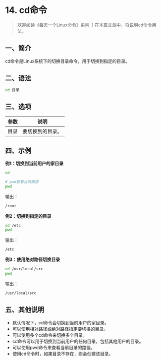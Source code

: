 # 14. cd命令



> 欢迎阅读《每天一个Linux命令》系列 ！在本篇文章中，将说明cd命令用法。

## 一、简介

cd命令是Linux系统下的切换目录命令，用于切换到指定的目录。



## 二、语法

```bash
cd 目录
```



## 三、选项

| 参数 |       说明       |
| :--: | :--------------: |
| 目录 | 要切换到的目录。 |



## 四、示例

**例1：切换到当前用户的家目录**

```bash
cd

# pwd查看当前路径
pwd
```

输出：

```bash
/root
```

**例2：切换到指定的目录**

```bash
cd /etc
pwd
```

输出：

```bash
/etc
```

**例3：使用绝对路径切换目录**

```bash
cd /usr/local/src
pwd
```

输出：

```bash
/usr/local/src
```



## 五、其他说明

- 默认情况下，cd命令会切换到当前用户的家目录。
- 可以使用相对路径或绝对路径指定要切换的目录。
- 可以使用多个cd命令来切换多个目录。
- cd命令可以用于切换到当前用户的任何目录，包括其他用户的目录。
- 可以使用pwd命令来查看当前目录的路径。
- 使用cd命令时，如果目录不存在，则会创建该目录。
